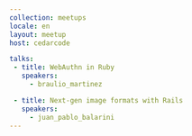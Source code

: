 ```yaml
---
collection: meetups
locale: en
layout: meetup
host: cedarcode

talks:
 - title: WebAuthn in Ruby
   speakers:
     - braulio_martinez

 - title: Next-gen image formats with Rails
   speakers:
     - juan_pablo_balarini
---
```

